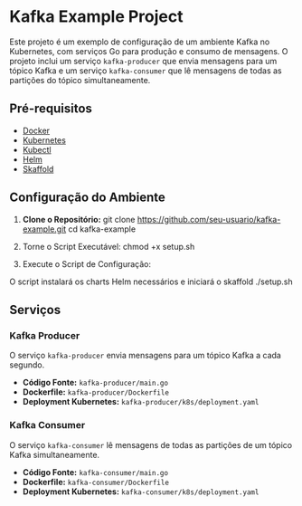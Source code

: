
# Kafka Example Project

Este projeto é um exemplo de configuração de um ambiente Kafka no Kubernetes, com serviços Go para produção e consumo de mensagens. O projeto inclui um serviço `kafka-producer` que envia mensagens para um tópico Kafka e um serviço `kafka-consumer` que lê mensagens de todas as partições do tópico simultaneamente.

## Pré-requisitos

- [Docker](https://www.docker.com/)
- [Kubernetes](https://kubernetes.io/)
- [Kubectl](https://kubernetes.io/docs/tasks/tools/install-kubectl/)
- [Helm](https://helm.sh/)
- [Skaffold](https://skaffold.dev/)

## Configuração do Ambiente

1. **Clone o Repositório:**
    git clone https://github.com/seu-usuario/kafka-example.git
    cd kafka-example

2. Torne o Script Executável:
    chmod +x setup.sh

3. Execute o Script de Configuração:

O script instalará os charts Helm necessários e iniciará o skaffold
    ./setup.sh

## Serviços

### Kafka Producer

O serviço `kafka-producer` envia mensagens para um tópico Kafka a cada segundo.

- **Código Fonte:** `kafka-producer/main.go`
- **Dockerfile:** `kafka-producer/Dockerfile`
- **Deployment Kubernetes:** `kafka-producer/k8s/deployment.yaml`

### Kafka Consumer

O serviço `kafka-consumer` lê mensagens de todas as partições de um tópico Kafka simultaneamente.

- **Código Fonte:** `kafka-consumer/main.go`
- **Dockerfile:** `kafka-consumer/Dockerfile`
- **Deployment Kubernetes:** `kafka-consumer/k8s/deployment.yaml`
